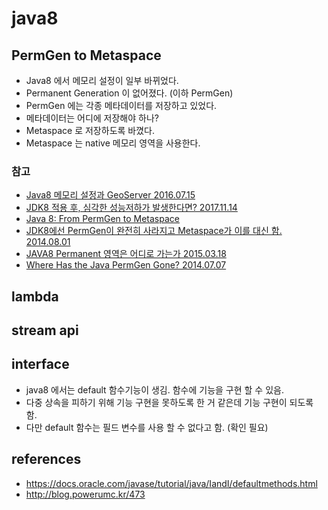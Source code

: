 # java8

## PermGen to Metaspace
* Java8 에서 메모리 설정이 일부 바뀌었다.
* Permanent Generation 이 없어졌다. (이하 PermGen)
* PermGen 에는 각종 메타데이터를 저장하고 있었다.
* 메타데이터는 어디에 저장해야 하나?
* Metaspace 로 저장하도록 바꼈다.
* Metaspace 는 native 메모리 영역을 사용한다.


### 참고
* [Java8 메모리 설정과 GeoServer 2016.07.15](https://tonyne.jeju.onl/2016/07/15/java8-memory-setting-geoserver/)
* [JDK8 적용 후, 심각한 성능저하가 발생한다면? 2017.11.14](https://brunch.co.kr/@heracul/1)
* [Java 8: From PermGen to Metaspace](https://dzone.com/articles/the-false-hope-of-managing-effects-with-tagless-fi)
* [JDK8에선 PermGen이 완전히 사라지고 Metaspace가 이를 대신 함. 2014.08.01](https://starplatina.tistory.com/entry/JDK8%EC%97%90%EC%84%A0-PermGen%EC%9D%B4-%EC%99%84%EC%A0%84%ED%9E%88-%EC%82%AC%EB%9D%BC%EC%A7%80%EA%B3%A0-Metaspace%EA%B0%80-%EC%9D%B4%EB%A5%BC-%EB%8C%80%EC%8B%A0-%ED%95%A8)
* [JAVA8 Permanent 영역은 어디로 가는가 2015.03.18](https://yckwon2nd.blogspot.com/2015/03/java8-permanent.html)
* [Where Has the Java PermGen Gone? 2014.07.07](http://www.infoq.com/articles/Java-PERMGEN-Removed)

## lambda

## stream api

## interface
* java8 에서는 default 함수기능이 생김. 함수에 기능을 구현 할 수 있음.
* 다중 상속을 피하기 위해 기능 구현을 못하도록 한 거 같은데 기능 구현이 되도록 함.
* 다만 default 함수는 필드 변수를 사용 할 수 없다고 함. (확인 필요)

## references
* https://docs.oracle.com/javase/tutorial/java/IandI/defaultmethods.html
* http://blog.powerumc.kr/473
